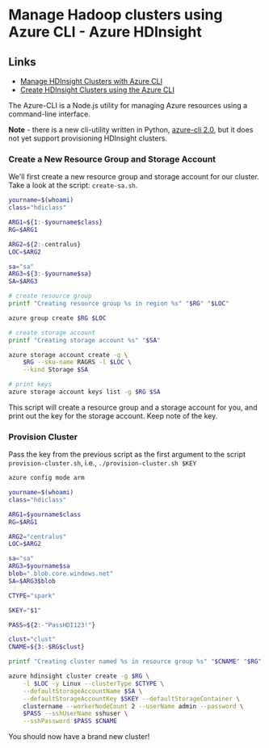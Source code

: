 # Manage Hadoop clusters using Azure CLI - Azure HDInsight

## Links

+ [Manage HDInsight Clusters with Azure CLI](https://docs.microsoft.com/en-us/azure/hdinsight/hdinsight-administer-use-command-line)
+ [Create HDInsight Clusters using the Azure CLI](https://docs.microsoft.com/en-us/azure/hdinsight/hdinsight-hadoop-create-linux-clusters-azure-cli)

The Azure-CLI is a Node.js utility for managing Azure resources using a command-line interface. 

**Note** - there is a new cli-utility written in Python, [azure-cli 2.0](https://github.com/Azure/azure-cli), but it does not yet support provisioning HDInsight clusters. 

### Create a New Resource Group and Storage Account

We'll first create a new resource group and storage account for our cluster. Take a look at the script: `create-sa.sh`.

```bash
yourname=$(whoami)
class="hdiclass"

ARG1=${1:-$yourname$class}
RG=$ARG1

ARG2=${2:-centralus}
LOC=$ARG2

sa="sa"
ARG3=${3:-$yourname$sa}
SA=$ARG3

# create resource group
printf "Creating resource group %s in region %s" "$RG" "$LOC"

azure group create $RG $LOC

# create storage account
printf "Creating storage account %s" "$SA"

azure storage account create -g \
	$RG --sku-name RAGRS -l $LOC \
	--kind Storage $SA

# print keys
azure storage account keys list -g $RG $SA
```

This script will create a resource group and a storage account for you, and print out the key for the storage account. Keep note of the key.

### Provision Cluster

Pass the key from the previous script as the first argument to the script `provision-cluster.sh`, i.e., `./provision-cluster.sh $KEY`

```bash
azure config mode arm

yourname=$(whoami)
class="hdiclass"

ARG1=$yourname$class
RG=$ARG1

ARG2="centralus"
LOC=$ARG2

sa="sa"
ARG3=$yourname$sa
blob=".blob.core.windows.net"
SA=$ARG3$blob

CTYPE="spark"

SKEY="$1"

PASS=${2:-"PassHDI123!"}

clust="clust"
CNAME=${3:-$RG$clust}

printf "Creating cluster named %s in resource group %s" "$CNAME" "$RG"

azure hdinsight cluster create -g $RG \
	-l $LOC -y Linux --clusterType $CTYPE \
	--defaultStorageAccountName $SA \
	--defaultStorageAccountKey $SKEY --defaultStorageContainer \
	clustername --workerNodeCount 2 --userName admin --password \
	$PASS --sshUserName sshuser \
	--sshPassword $PASS $CNAME
```

You should now have a brand new cluster!